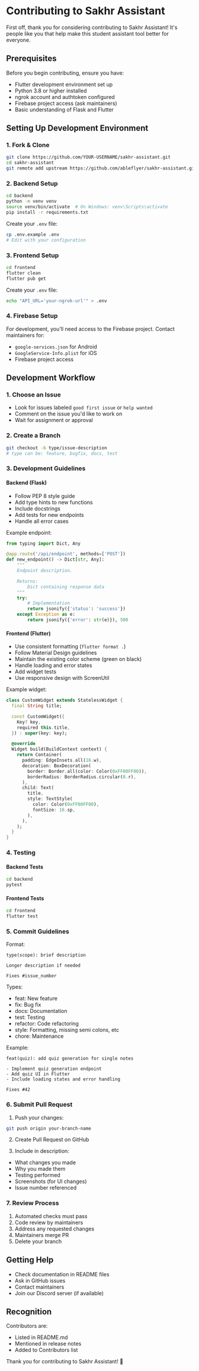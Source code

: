 # Contributing to Sakhr Assistant

First off, thank you for considering contributing to Sakhr Assistant! It's people like you that help make this student assistant tool better for everyone.

## Prerequisites

Before you begin contributing, ensure you have:
- Flutter development environment set up
- Python 3.8 or higher installed
- ngrok account and authtoken configured
- Firebase project access (ask maintainers)
- Basic understanding of Flask and Flutter

## Setting Up Development Environment

### 1. Fork & Clone
```bash
git clone https://github.com/YOUR-USERNAME/sakhr-assistant.git
cd sakhr-assistant
git remote add upstream https://github.com/ableflyer/sakhr-assistant.git
```

### 2. Backend Setup
```bash
cd backend
python -m venv venv
source venv/bin/activate  # On Windows: venv\Scripts\activate
pip install -r requirements.txt
```

Create your `.env` file:
```bash
cp .env.example .env
# Edit with your configuration
```

### 3. Frontend Setup
```bash
cd frontend
flutter clean
flutter pub get
```

Create your `.env` file:
```bash
echo "API_URL='your-ngrok-url'" > .env
```

### 4. Firebase Setup
For development, you'll need access to the Firebase project. Contact maintainers for:
- `google-services.json` for Android
- `GoogleService-Info.plist` for iOS
- Firebase project access

## Development Workflow

### 1. Choose an Issue
- Look for issues labeled `good first issue` or `help wanted`
- Comment on the issue you'd like to work on
- Wait for assignment or approval

### 2. Create a Branch
```bash
git checkout -b type/issue-description
# type can be: feature, bugfix, docs, test
```

### 3. Development Guidelines

#### Backend (Flask)
- Follow PEP 8 style guide
- Add type hints to new functions
- Include docstrings
- Add tests for new endpoints
- Handle all error cases

Example endpoint:
```python
from typing import Dict, Any

@app.route('/api/endpoint', methods=['POST'])
def new_endpoint() -> Dict[str, Any]:
    """
    Endpoint description.

    Returns:
        Dict containing response data
    """
    try:
        # Implementation
        return jsonify({'status': 'success'})
    except Exception as e:
        return jsonify({'error': str(e)}), 500
```

#### Frontend (Flutter)
- Use consistent formatting (`flutter format .`)
- Follow Material Design guidelines
- Maintain the existing color scheme (green on black)
- Handle loading and error states
- Add widget tests
- Use responsive design with ScreenUtil

Example widget:
```dart
class CustomWidget extends StatelessWidget {
  final String title;

  const CustomWidget({
    Key? key,
    required this.title,
  }) : super(key: key);

  @override
  Widget build(BuildContext context) {
    return Container(
      padding: EdgeInsets.all(16.w),
      decoration: BoxDecoration(
        border: Border.all(color: Color(0xFF00FF00)),
        borderRadius: BorderRadius.circular(8.r),
      ),
      child: Text(
        title,
        style: TextStyle(
          color: Color(0xFF00FF00),
          fontSize: 16.sp,
        ),
      ),
    );
  }
}
```

### 4. Testing

#### Backend Tests
```bash
cd backend
pytest
```

#### Frontend Tests
```bash
cd frontend
flutter test
```

### 5. Commit Guidelines

Format:
```
type(scope): brief description

Longer description if needed

Fixes #issue_number
```

Types:
- feat: New feature
- fix: Bug fix
- docs: Documentation
- test: Testing
- refactor: Code refactoring
- style: Formatting, missing semi colons, etc
- chore: Maintenance

Example:
```
feat(quiz): add quiz generation for single notes

- Implement quiz generation endpoint
- Add quiz UI in Flutter
- Include loading states and error handling

Fixes #42
```

### 6. Submit Pull Request

1. Push your changes:
```bash
git push origin your-branch-name
```

2. Create Pull Request on GitHub

3. Include in description:
- What changes you made
- Why you made them
- Testing performed
- Screenshots (for UI changes)
- Issue number referenced

### 7. Review Process

1. Automated checks must pass
2. Code review by maintainers
3. Address any requested changes
4. Maintainers merge PR
5. Delete your branch

## Getting Help

- Check documentation in README files
- Ask in GitHub issues
- Contact maintainers
- Join our Discord server (if available)

## Recognition

Contributors are:
- Listed in README.md
- Mentioned in release notes
- Added to Contributors list

Thank you for contributing to Sakhr Assistant! 🎉

